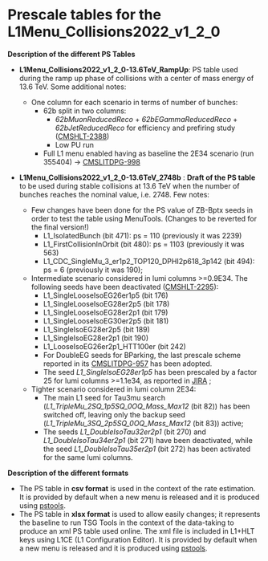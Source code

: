 # Prescale tables for the L1Menu_Collisions2022_v1_2_0

**Description of the different PS Tables**

* **L1Menu_Collisions2022_v1_2_0-13.6TeV_RampUp**: PS table used during the ramp up phase of collisions with a center of mass energy of 13.6 TeV. Some additional notes:
    - One column for each scenario in terms of number of bunches:
        - 62b split in two columns:
            - *62bMuonReducedReco* + *62bEGammaReducedReco* + *62bJetReducedReco* for efficiency and prefiring study ([CMSHLT-2388](https://its.cern.ch/jira/browse/CMSHLT-2388))
            - Low PU run
        - Full L1 menu enabled having as baseline the 2E34 scenario (run 355404) → [CMSLITDPG-998](https://its.cern.ch/jira/browse/CMSLITDPG-998)


* **L1Menu_Collisions2022_v1_2_0-13.6TeV_2748b** : **Draft of the PS table** to be used during stable collisions at 13.6 TeV when the number of bunches reaches the nominal value, i.e. 2748. Few notes:
    - Few changes have been done for the PS value of ZB-Bptx seeds in order to test the table using MenuTools. (Changes to be reverted for the final version!)
        - L1_IsolatedBunch (bit 471): ps = 110 (previously it was 2239)
        - L1_FirstCollisionInOrbit (bit 480): ps = 1103 (previously it was 563)
        - L1_CDC_SingleMu_3_er1p2_TOP120_DPHI2p618_3p142 (bit 494): ps = 6 (previously it was 190);
    - Intermediate scenario considered in lumi columns >=0.9E34. The following seeds have been deactivated ([CMSHLT-2295](https://its.cern.ch/jira/browse/CMSHLT-2295)):
        - L1_SingleLooseIsoEG26er1p5 (bit 176)
        - L1_SingleLooseIsoEG28er2p5 (bit 178)
        - L1_SingleLooseIsoEG28er2p1 (bit 179)
        - L1_SingleLooseIsoEG30er2p5 (bit 181)
        - L1_SingleIsoEG28er2p5 (bit 189)
        - L1_SingleIsoEG28er2p1 (bit 190)
        - L1_LooseIsoEG26er2p1_HTT100er (bit 242)    
        - For DoubleEG seeds for BParking, the last prescale scheme reported in its [CMSLITDPG-957](https://its.cern.ch/jira/browse/CMSLITDPG-957) has been adopted.
        - The seed *L1_SingleIsoEG28er1p5* has been prescaled by a factor 25 for lumi columns >=1.1e34, as reported in [JIRA](https://its.cern.ch/jira/browse/CMSHLT-2398) ;
    - Tighter scenario considered in lumi column 2E34:
        - The main L1 seed for Tau3mu search (*L1_TripleMu_2SQ_1p5SQ_0OQ_Mass_Max12* (bit 82)) has been switched off, leaving only the backup seed (*L1_TripleMu_3SQ_2p5SQ_0OQ_Mass_Max12* (bit 83)) active;
        - The seeds *L1_DoubleIsoTau32er2p1* (bit 270) and *L1_DoubleIsoTau34er2p1* (bit 271) have been deactivated, while the seed *L1_DoubleIsoTau35er2p1* (bit 272) has been activated for the same lumi columns.
    
**Description of the different formats** 
* The PS table in **csv format** is used in the context of the rate estimation. It is provided by default when a new menu is released and it is produced using [pstools](https://github.com/cms-l1-dpg/L1MenuTools/tree/master/pstools). 
* The PS table in **xlsx format** is used to allow easily changes; it represents the baseline to run TSG Tools in the context of the data-taking to produce an xml PS table used online. The xml file is included in L1+HLT keys using L1CE (L1 Configuration Editor). It is provided by default when a new menu is released and it is produced using [pstools](https://github.com/cms-l1-dpg/L1MenuTools/tree/master/pstools).

